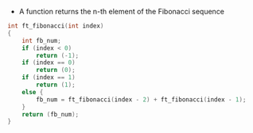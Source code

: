 - A function returns the n-th element of the Fibonacci sequence

```c
int ft_fibonacci(int index)
{
    int fb_num;
    if (index < 0)
        return (-1);
    if (index == 0)
        return (0);
    if (index == 1)
        return (1);
    else {
        fb_num = ft_fibonacci(index - 2) + ft_fibonacci(index - 1);
    }
    return (fb_num);
}
```
